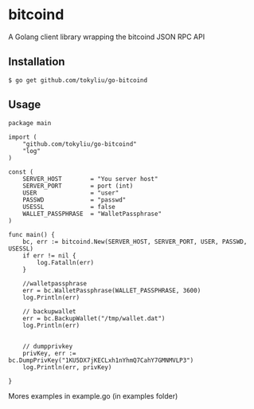 bitcoind
===========

A Golang client library wrapping the bitcoind JSON RPC API


Installation
-----
	$ go get github.com/tokyliu/go-bitcoind


Usage
----

	package main

	import (
		"github.com/tokyliu/go-bitcoind"
		"log"
	)

	const (
		SERVER_HOST        = "You server host"
		SERVER_PORT        = port (int)
		USER               = "user"
		PASSWD             = "passwd"
		USESSL             = false
		WALLET_PASSPHRASE  = "WalletPassphrase"
	)

	func main() {
		bc, err := bitcoind.New(SERVER_HOST, SERVER_PORT, USER, PASSWD, USESSL)
		if err != nil {
			log.Fatalln(err)
		}

		//walletpassphrase
		err = bc.WalletPassphrase(WALLET_PASSPHRASE, 3600)
		log.Println(err)

		// backupwallet
		err = bc.BackupWallet("/tmp/wallet.dat")
		log.Println(err)


		// dumpprivkey
		privKey, err := bc.DumpPrivKey("1KU5DX7jKECLxh1nYhmQ7CahY7GMNMVLP3")
		log.Println(err, privKey)

	}
	
Mores examples in example.go (in examples folder) 
